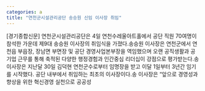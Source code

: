 ```yaml
---
categories: a
title: "연천군시설관리공단 송승원 신임 이사장 취임"
---
```

[경기종합신문] 연천군시설관리공단은 4일 연천수레울아트홀에서 공단 직원 70여명이 참석한 가운데 제9대 송승원 이사장의 취임식을 가졌다.송승원 이사장은 연천군에서 연천읍 부읍장, 장남면 부면장 및 공단 경영사업본부장을 역임했으며 오랜 공직생활과 공기업 근무를 통해 축적된 다양한 행정경험과 인간중심 리더십이 강점으로 평가받는다.송 이사장은 지난달 30일 김덕현 연천군수로부터 임명장을 받고 이달 1일부터 3년간 임기를 시작했다. 공단 내부에서 취임하는 최초의 이사장이다.송 이사장은 “앞으로 경영성과 향상을 위한 혁신경영 실천으로 공공성